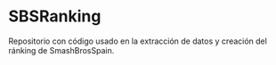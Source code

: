 # SBSRanking
Repositorio con código usado en la extracción de datos y creación del ránking de SmashBrosSpain. 
